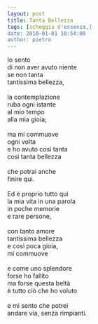 ```yaml
---
layout: post
title: Tanta Bellezza
tags: [scheggia d'essenza,]
date: 2010-01-01 10:54:00
author: pietro
---
```

Io sento<br/>di non aver avuto niente<br/>se non tanta<br/>tantissima bellezza,<br/><br/>la contemplazione<br/>ruba ogni istante<br/>al mio tempo<br/>alla mia gioia;<br/><br/>ma mi commuove<br/>ogni volta<br/>e ho avuto così tanta<br/>così tanta bellezza<br/><br/>che potrai anche<br/>finire qui.<br/><br/>Ed è proprio tutto qui<br/>la mia vita in una parola<br/>in poche memorie<br/>e rare persone,<br/><br/>con tanto amore<br/>tantissima bellezza<br/>e così poca gioia,<br/>mi commuove<br/><br/>e come uno splendore<br/>forse ho fallito<br/>ma forse questa beltà<br/>è tutto ciò che ho voluto<br/><br/>e mi sento che potrei<br/>andare via, senza rimpianti.
